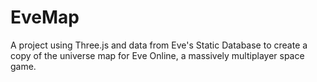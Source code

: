 # EveMap

A project using Three.js and data from Eve's Static Database to create a copy of the universe map for Eve Online, a massively multiplayer space game.
